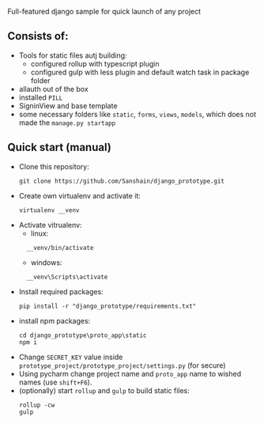 Full-featured django sample for quick launch of any project

## Consists of:

- Tools for static files autj building:
  - configured rollup with typescript plugin
  - configured gulp with less plugin and default watch task in package folder
- allauth out of the box
- installed `PILL`
- SigninView and base template
- some necessary folders like `static`, `forms`, `views`, `models`, which does not made the `manage.py startapp` 

## Quick start (manual)
- Clone this repository:
  ```
  git clone https://github.com/Sanshain/django_prototype.git
  ```
- Create own virtualenv and activate it:
  ```
  virtualenv __venv
  ```
- Activate vitrualenv:
  - linux:
  ```
    __venv/bin/activate
  ```
  - windows:
  ```
    __venv\Scripts\activate
  ```
- Install required packages:
  ```
  pip install -r "django_prototype/requirements.txt"
  ```
- install npm packages:
  ```
  cd django_prototype\proto_app\static
  npm i
  ```
- Change `SECRET_KEY` value inside `prototype_project/prototype_project/settings.py` (for secure)
- Using pycharm change project name and `proto_app` name to wished names (use `shift+F6`). 
- (optionally) start `rollup` and `gulp` to build static files:
  ```
  rollup -cw
  gulp
  ```
  
  
